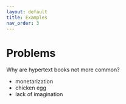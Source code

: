 ```yaml
---
layout: default
title: Examples
nav_order: 3
---
```


#  Problems 

Why are hypertext books not more common?


- monetarization
- chicken egg
- lack of imagination


